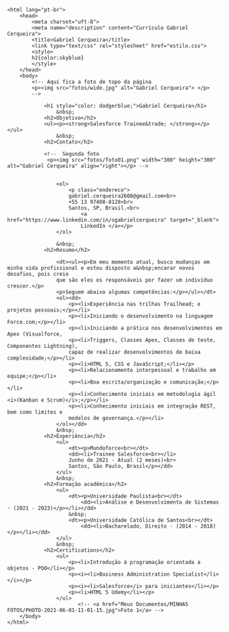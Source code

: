 

<!DOCTYPE html>
    <html lang="pt-br">
        <head>
            <meta charset="uft-8">
            <meta name="description" content="Currículo Gabriel Cerqueira">
            <title>Gabriel Cerqueira</title>
            <link type="text/css" rel="stylesheet" href="estilo.css">
            <style>
            h2{color:skyblue}
            </style>
        </head>
        <body>
            <!-- Aqui fica a foto de topo da página
            <p><img src="fotos/wide.jpg" alt="Gabriel Cerqueira"> </p>
            -->
            
                <h1 style="color: dodgerblue;">Gabriel Cerqueira</h1>
                    &nbsp;
                <h2>Objetivo</h2>
                <ul><p><strong>Salesforce Trainee&trade; </strong></p></ul> 
                    &nbsp;
                <h2>Contato</h2>

                <!--  Segunda foto
                 <p><img src="fotos/foto01.png" width="300" height="300" alt="Gabriel Cerqueira" align="right"></p> --> 
                
                    
                    <ol>
                        <p class="endereco">
                        gabriel.cerqueira2608@gmail.com<br>
                        +55 13 97408-8128<br>
                        Santos, SP, Brasil.<br>
                            <a href="https://www.linkedin.com/in/ogabrielcerqueira" target="_blank">
                            LinkedIn </a></p>
                    </ol>
                    
                    &nbsp;
                <h2>Resumo</h2>
                        
                    <dt><ul><p>Em meu momento atual, busco mudanças em minha vida profissional e estou disposto a&nbsp;encarar novos desafios, pois creio
                    que são eles os responsáveis por fazer um indivíduo crescer.</p>   
                    <p>Seguem abaixo algumas competências:</p></ul></dt>
                    <ol><dd>
                        <p><li>Experiência nas trilhas Trailhead; e projetos pessoais;</p></li>
                        <p><li>Iniciando o desenvolvimento na linguagem Force.com;</p></li>
                        <p><li>Iniciando a prática nos desenvolvimentos em Apex (Visualforce,
                        <p><li>Triggers, Classes Apex, Classes de teste, Componentes Lightning),
                        capaz de realizar desenvolvimentos de baixa complexidade;</p></li>
                        <p><li>HTML 5, CSS e JavaScript;</li></p>
                        <p><li>Relacionamento interpessoal e trabalho em equipe;</p></li>
                        <p><li>Boa escrita/organização e comunicação;</p></li>
                        <p><li>Conhecimento iniciais em metodologia ágil <i>(Kanban e Scrum)</i>;</p></li>
                        <p><li>Conhecimento iniciais em integração REST, bem como limites e
                        modelos de governança.</p></li>
                    </ol></dd>
                    &nbsp;
                <h2>Experiência</h2>
                    <ul>
                        <dt><p>Mundoforce<br></dt>
                        <dd><li>Trainee Salesforce<br></li>
                        Junho de 2021 - Atual (2 meses)<br>
                        Santos, São Paulo, Brasil</p></dd>
                    </ul>    
                    &nbsp;
                <h2>Formação acadêmica</h2>
                    <ul>
                        <dt><p>Universidade Paulista<br></dt>
                            <dd><li>Análise e Desenvolvimento de Sistemas · (2021 - 2023)</p></li></dd>
                        &nbsp;
                        <dt><p>Universidade Católica de Santos<br></dt>
                            <dd><li>Bacharelado, Direito · (2014 - 2018)</p></li></dd>
                    </ul>
                    &nbsp;
                <h2>Certifications</h2>
                    <ul>
                        <p><li>Introdução à programação orientada a objetos - POO</li></p>
                        <p><i><li>Business Administration Specialist</li></i></p>
                        <p><i><li>Salesforce</i> para iniciantes</li></p>
                        <p><li>HTML 5 Udemy</li></p> 
                    </ul>    
                           <!-- <a href="Meus Documentos/MINHAS FOTOS/PHOTO-2021-06-01-11-01-15.jpg">Foto 1</a> -->
        </body>
    </html>
</head>
